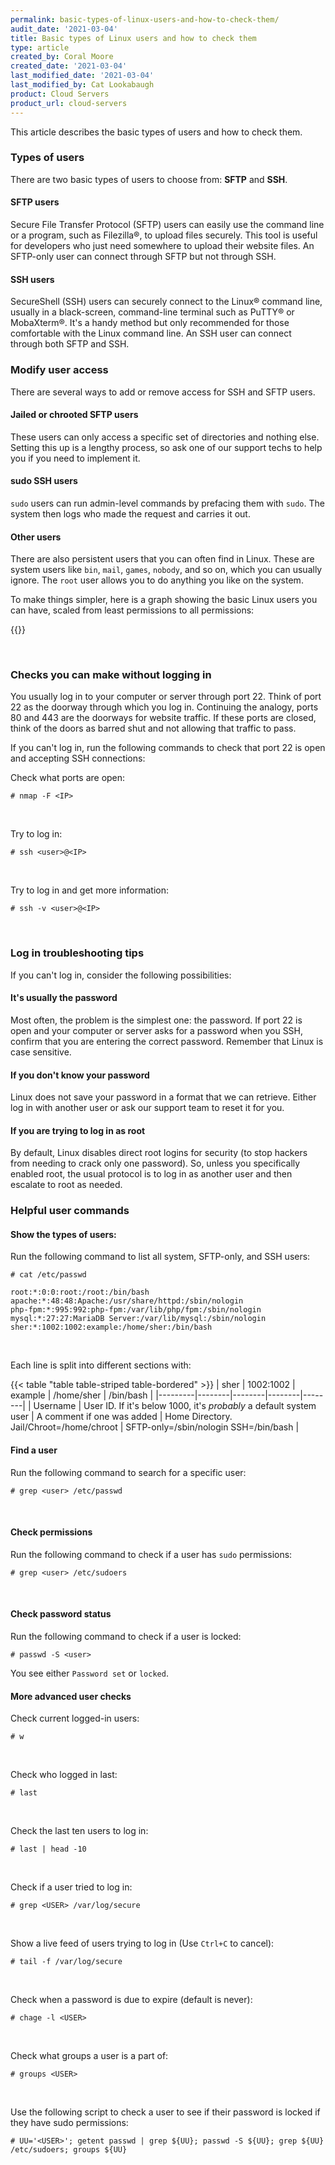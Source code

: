 ```yaml
---
permalink: basic-types-of-linux-users-and-how-to-check-them/
audit_date: '2021-03-04'
title: Basic types of Linux users and how to check them
type: article
created_by: Coral Moore
created_date: '2021-03-04'
last_modified_date: '2021-03-04'
last_modified_by: Cat Lookabaugh
product: Cloud Servers
product_url: cloud-servers
---
```


This article describes the basic types of users and how to check them.

### Types of users

There are two basic types of users to choose from: **SFTP** and **SSH**.

#### SFTP users

Secure File Transfer Protocol (SFTP) users can easily use the command line or a
program, such as Filezilla&reg;, to upload files securely. This tool is useful
for developers who just need somewhere to upload their website files. An
SFTP-only user can connect through SFTP but not through SSH.

#### SSH users

SecureShell (SSH) users can securely connect to the Linux&reg; command line,
usually in a black-screen, command-line terminal such as PuTTY&reg; or
MobaXterm&reg;. It's a handy method but only recommended for those comfortable
with the Linux command line. An SSH user can connect through both SFTP and SSH.

### Modify user access

There are several ways to add or remove access for SSH and SFTP users.

#### Jailed or chrooted SFTP users

These users can only access a specific set of directories and nothing else.
Setting this up is a lengthy process, so ask one of our support techs to help
you if you need to implement it.

#### sudo SSH users

`sudo` users can run admin-level commands by prefacing them with `sudo`. The
system then logs who made the request and carries it out.

#### Other users

There are also persistent users that you can often find in Linux. These are
system users like `bin`, `mail`, `games`, `nobody`, and so on, which you can
usually ignore. The `root` user allows you to do anything you like on the
system.

To make things simpler, here is a graph showing the basic Linux users you can
have, scaled from least permissions to all permissions:

{{<image src="Picture1.png" alt="" title="">}}

</br>

### Checks you can make without logging in

You usually log in to your computer or server through port 22. Think of port 22
as the doorway through which you log in. Continuing the analogy, ports 80 and
443 are the doorways for website traffic. If these ports are closed, think of
the doors as barred shut and not allowing that traffic to pass.

If you can't log in, run the following commands to check that port 22 is open
and accepting SSH connections:

Check what ports are open:

    # nmap -F <IP>

</br>

Try to log in:

    # ssh <user>@<IP>

</br>

Try to log in and get more information:

    # ssh -v <user>@<IP>

</br>

### Log in troubleshooting tips

If you can't log in, consider the following possibilities:

#### It's usually the password

Most often, the problem is the simplest one: the password. If port 22 is open
and your computer or server asks for a password when you SSH, confirm that you
are entering the correct password. Remember that Linux is case sensitive.

#### If you don't know your password

Linux does not save your password in a format that we can retrieve. Either log
in with another user or ask our support team to reset it for you.

#### If you are trying to log in as root

By default, Linux disables direct root logins for security (to stop hackers from
needing to crack only one password). So, unless you specifically enabled root,
the usual protocol is to log in as another user and then escalate to root as
needed.

### Helpful user commands

#### Show the types of users:

Run the following command to list all system, SFTP-only, and SSH users:

    # cat /etc/passwd

    root:*:0:0:root:/root:/bin/bash
    apache:*:48:48:Apache:/usr/share/httpd:/sbin/nologin
    php-fpm:*:995:992:php-fpm:/var/lib/php/fpm:/sbin/nologin
    mysql:*:27:27:MariaDB Server:/var/lib/mysql:/sbin/nologin
    sher:*:1002:1002:example:/home/sher:/bin/bash

</br>

Each line is split into different sections with:

{{< table "table  table-striped table-bordered" >}}
| sher | 1002:1002 | example | /home/sher | /bin/bash |
|---------|--------|--------|--------|--------|
| Username | User ID. If it's below 1000, it's *probably* a default system user | A comment if one was added | Home Directory. Jail/Chroot=/home/chroot | SFTP-only=/sbin/nologin SSH=/bin/bash |

#### Find a user

Run the following command to search for a specific user:

    # grep <user> /etc/passwd

</br>

#### Check permissions

Run the following command to check if a user has `sudo` permissions:

    # grep <user> /etc/sudoers

</br>

#### Check password status

Run the following command to check if a user is locked:

    # passwd -S <user>

You see either `Password set` or `locked`.

#### More advanced user checks

Check current logged-in users:

    # w

</br>

Check who logged in last:

    # last

</br>

Check the last ten users to log in:

    # last | head -10

</br>

Check if a user tried to log in:

    # grep <USER> /var/log/secure

</br>

Show a live feed of users trying to log in (Use `Ctrl+C` to cancel):

    # tail -f /var/log/secure

</br>

Check when a password is due to expire (default is never):

    # chage -l <USER>

</br>

Check what groups a user is a part of:

    # groups <USER>

</br>

Use the following script to check a user to see if their password is locked if
they have sudo permissions:

    # UU='<USER>'; getent passwd | grep ${UU}; passwd -S ${UU}; grep ${UU} /etc/sudoers; groups ${UU}
